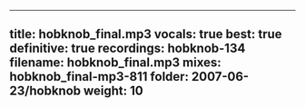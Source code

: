 
---
title: hobknob_final.mp3
vocals: true
best: true
definitive: true
recordings: hobknob-134
filename: hobknob_final.mp3
mixes: hobknob_final-mp3-811
folder: 2007-06-23/hobknob
weight: 10
---
